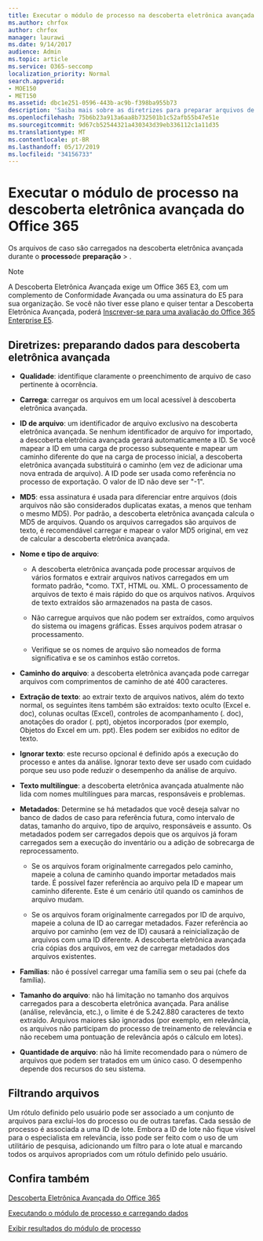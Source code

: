 ```yaml
---
title: Executar o módulo de processo na descoberta eletrônica avançada do Office 365
ms.author: chrfox
author: chrfox
manager: laurawi
ms.date: 9/14/2017
audience: Admin
ms.topic: article
ms.service: O365-seccomp
localization_priority: Normal
search.appverid:
- MOE150
- MET150
ms.assetid: dbc1e251-0596-443b-ac9b-f398ba955b73
description: 'Saiba mais sobre as diretrizes para preparar arquivos de caso dos dados do Office 365 para análise com a descoberta eletrônica avançada do Office 365.  '
ms.openlocfilehash: 75b6b23a913a6aa8b732501b1c52afb55b47e51e
ms.sourcegitcommit: 9d67cb52544321a430343d39eb336112c1a11d35
ms.translationtype: MT
ms.contentlocale: pt-BR
ms.lasthandoff: 05/17/2019
ms.locfileid: "34156733"
---
```

# <a name="run-the-process-module-in-office-365-advanced-ediscovery"></a>Executar o módulo de processo na descoberta eletrônica avançada do Office 365

Os arquivos de caso são carregados na descoberta eletrônica avançada durante o **processo**de **preparação** \> . 
  
> [!NOTE]
> A Descoberta Eletrônica Avançada exige um Office 365 E3, com um complemento de Conformidade Avançada ou uma assinatura do E5 para sua organização. Se você não tiver esse plano e quiser tentar a Descoberta Eletrônica Avançada, poderá [Inscrever-se para uma avaliação do Office 365 Enterprise E5](https://go.microsoft.com/fwlink/p/?LinkID=698279). 
  
## <a name="guidelines-preparing-data-for-advanced-ediscovery"></a>Diretrizes: preparando dados para descoberta eletrônica avançada

- **Qualidade**: identifique claramente o preenchimento de arquivo de caso pertinente à ocorrência.
    
- **Carrega**: carregar os arquivos em um local acessível à descoberta eletrônica avançada.
    
- **ID de arquivo**: um identificador de arquivo exclusivo na descoberta eletrônica avançada. Se nenhum identificador de arquivo for importado, a descoberta eletrônica avançada gerará automaticamente a ID. Se você mapear a ID em uma carga de processo subsequente e mapear um caminho diferente do que na carga de processo inicial, a descoberta eletrônica avançada substituirá o caminho (em vez de adicionar uma nova entrada de arquivo). A ID pode ser usada como referência no processo de exportação. O valor de ID não deve ser "-1".
    
- **MD5**: essa assinatura é usada para diferenciar entre arquivos (dois arquivos não são considerados duplicatas exatas, a menos que tenham o mesmo MD5). Por padrão, a descoberta eletrônica avançada calcula o MD5 de arquivos. Quando os arquivos carregados são arquivos de texto, é recomendável carregar e mapear o valor MD5 original, em vez de calcular a descoberta eletrônica avançada.
    
- **Nome e tipo de arquivo**:
    
  - A descoberta eletrônica avançada pode processar arquivos de vários formatos e extrair arquivos nativos carregados em um formato padrão, \*como. TXT, HTML ou. XML. O processamento de arquivos de texto é mais rápido do que os arquivos nativos. Arquivos de texto extraídos são armazenados na pasta de casos.
    
  - Não carregue arquivos que não podem ser extraídos, como arquivos do sistema ou imagens gráficas. Esses arquivos podem atrasar o processamento.
    
  - Verifique se os nomes de arquivo são nomeados de forma significativa e se os caminhos estão corretos.
    
- **Caminho do arquivo**: a descoberta eletrônica avançada pode carregar arquivos com comprimentos de caminho de até 400 caracteres.
    
- **Extração de texto**: ao extrair texto de arquivos nativos, além do texto normal, os seguintes itens também são extraídos: texto oculto (Excel e. doc), colunas ocultas (Excel), controles de acompanhamento (. doc), anotações do orador (. ppt), objetos incorporados (por exemplo, Objetos do Excel em um. ppt). Eles podem ser exibidos no editor de texto.
    
- **Ignorar texto**: este recurso opcional é definido após a execução do processo e antes da análise. Ignorar texto deve ser usado com cuidado porque seu uso pode reduzir o desempenho da análise de arquivo.
    
- **Texto multilíngue**: a descoberta eletrônica avançada atualmente não lida com nomes multilíngues para marcas, responsáveis e problemas.
    
- **Metadados**: Determine se há metadados que você deseja salvar no banco de dados de caso para referência futura, como intervalo de datas, tamanho do arquivo, tipo de arquivo, responsáveis e assunto. Os metadados podem ser carregados depois que os arquivos já foram carregados sem a execução do inventário ou a adição de sobrecarga de reprocessamento. 
    
  - Se os arquivos foram originalmente carregados pelo caminho, mapeie a coluna de caminho quando importar metadados mais tarde. É possível fazer referência ao arquivo pela ID e mapear um caminho diferente. Este é um cenário útil quando os caminhos de arquivo mudam.
    
  - Se os arquivos foram originalmente carregados por ID de arquivo, mapeie a coluna de ID ao carregar metadados. Fazer referência ao arquivo por caminho (em vez de ID) causará a reinicialização de arquivos com uma ID diferente. A descoberta eletrônica avançada cria cópias dos arquivos, em vez de carregar metadados dos arquivos existentes.
    
- **Famílias**: não é possível carregar uma família sem o seu pai (chefe da família). 
    
- **Tamanho do arquivo**: não há limitação no tamanho dos arquivos carregados para a descoberta eletrônica avançada. Para análise (análise, relevância, etc.), o limite é de 5.242.880 caracteres de texto extraído. Arquivos maiores são ignorados (por exemplo, em relevância, os arquivos não participam do processo de treinamento de relevância e não recebem uma pontuação de relevância após o cálculo em lotes).
    
- **Quantidade de arquivo**: não há limite recomendado para o número de arquivos que podem ser tratados em um único caso. O desempenho depende dos recursos do seu sistema. 
    
## <a name="filtering-files"></a>Filtrando arquivos

Um rótulo definido pelo usuário pode ser associado a um conjunto de arquivos para excluí-los do processo ou de outras tarefas. Cada sessão de processo é associada a uma ID de lote. Embora a ID de lote não fique visível para o especialista em relevância, isso pode ser feito com o uso de um utilitário de pesquisa, adicionando um filtro para o lote atual e marcando todos os arquivos apropriados com um rótulo definido pelo usuário. 
  
## <a name="see-also"></a>Confira também

[Descoberta Eletrônica Avançada do Office 365](office-365-advanced-ediscovery.md)
  
[Executando o módulo de processo e carregando dados](run-the-process-module-and-load-data-in-advanced-ediscovery.md)
  
[Exibir resultados do módulo de processo](view-process-module-results-in-advanced-ediscovery.md)

